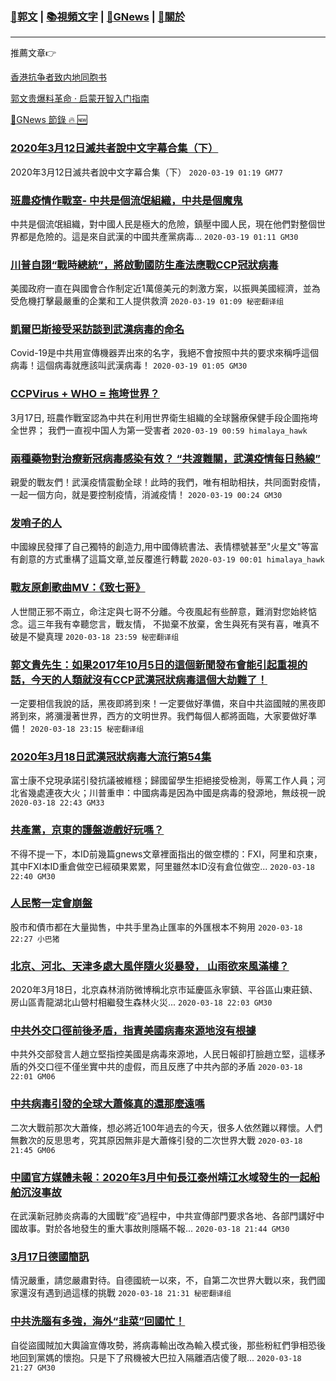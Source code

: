 ###  [:eagle:郭文](https://github.com/ourhimalayas/txt) | [:books:視頻文字](https://github.com/ourhimalayas/txt/blob/master/content/README.md) | [:newspaper:GNews](https://github.com/ourhimalayas/txt/blob/master/content/gnews/README.md) | [:pray:關於](https://github.com/ourhimalayas/home/tree/master/about)
---

推薦文章:point_right:

[香港抗争者致内地同胞书](https://github.com/ourhimalayas/news/blob/master/2019/08/a_letter_from_the_hong_kong_people.md)

[郭文贵爆料革命 · 启蒙开智入门指南](https://github.com/ourhimalayas/txt/issues/1)

[:newspaper:GNews 節錄 :fire: :new:](https://github.com/ourhimalayas/txt/blob/master/content/gnews/README.md) 



### [2020年3月12日滅共者說中文字幕合集（下）](/content/gnews/1/README.md)

2020年3月12日滅共者說中文字幕合集（下）  `2020-03-19 01:19 GM77`

### [班農疫情作戰室- 中共是個流氓組織，中共是個魔鬼](/content/gnews/2/README.md)

中共是個流氓組織，對中國人民是極大的危險，鎮壓中國人民，現在他們對整個世界都是危險的。這是來自武漢的中國共產黨病毒...  `2020-03-19 01:11 GM30`

### [川普自詡“戰時總統”，將啟動國防生產法應戰CCP冠狀病毒](/content/gnews/3/README.md)

美國政府一直在與國會合作制定近1萬億美元的刺激方案，以振興美國經濟，並為受危機打擊最嚴重的企業和工人提供救濟  `2020-03-19 01:09 秘密翻译组`

### [凱爾巴斯接受采訪談到武漢病毒的命名](/content/gnews/4/README.md)

Covid-19是中共用宣傳機器弄出來的名字，我絕不會按照中共的要求來稱呼這個病毒！這個病毒就應該叫武漢病毒！  `2020-03-19 01:05 GM30`

### [CCPVirus + WHO = 拖垮世界？](/content/gnews/5/README.md)

3月17日, 班農作戰室認為中共在利用世界衛生組織的全球醫療保健手段企圖拖垮全世界； 我們一直视中国人为第一受害者  `2020-03-19 00:59 himalaya_hawk`

### [兩種藥物對治療新冠病毒感染有效？ “共渡難關，武漢疫情每日熱線”](/content/gnews/6/README.md)

親愛的戰友們！武漢疫情震動全球！此時的我們，唯有相助相扶，共同面對疫情，一起一個方向，就是要控制疫情，消滅疫情！  `2020-03-19 00:24 GM30`

### [发哨子的人](/content/gnews/7/README.md)

中國線民發揮了自己獨特的創造力,用中國傳統書法、表情標號甚至"火星文"等富有創意的方式重構了這篇文章,並反覆進行轉載  `2020-03-19 00:01 himalaya_hawk`

### [戰友原創歌曲MV：《致七哥》](/content/gnews/8/README.md)

人世間正邪不兩立，命注定與七哥不分離。今夜風起有些醉意，難消對您始終惦念。這三年我有幸聽您言，戰友情， 不拋棄不放棄，舍生與死有哭有喜，唯真不破是不變真理  `2020-03-18 23:59 秘密翻译组`

### [郭文貴先生：如果2017年10月5日的這個新聞發布會能引起重視的話，今天的人類就沒有CCP武漢冠狀病毒這個大劫難了！](/content/gnews/9/README.md)

一定要相信我說的話，黑夜即將到來！一定要做好準備，來自中共盜國賊的黑夜即將到來，將瀰漫著世界，西方的文明世界。我們每個人都將面臨，大家要做好準備！  `2020-03-18 23:15 秘密翻译组`

### [2020年3月18日武漢冠狀病毒大流行第54集](/content/gnews/10/README.md)

富士康不兌現承諾引發抗議被維穩；歸國留學生拒絕接受檢測，辱罵工作人員；河北省幾處連夜大火；川普重申：中國病毒是因為中國是病毒的發源地，無歧視一說  `2020-03-18 22:43 GM33`

### [共產黨，京東的護盤遊戲好玩嗎？](/content/gnews/11/README.md)

不得不提一下，本ID前幾篇gnews文章裡面指出的做空標的：FXI，阿里和京東，其中FXI本ID重倉做空已經碩果累累，阿里雖然本ID沒有倉位做空...  `2020-03-18 22:40 GM30`

### [人民幣一定會崩盤](/content/gnews/12/README.md)

股市和債市都在大量拋售，中共手里為止匯率的外匯根本不夠用  `2020-03-18 22:27 小巴猪`

### [北京、河北、天津多處大風伴隨火災暴發， 山雨欲來風滿樓？](/content/gnews/13/README.md)

2020年3月18日，北京森林消防微博稱北京市延慶區永寧鎮、平谷區山東莊鎮、房山區青龍湖北山營村相繼發生森林火災...  `2020-03-18 22:03 GM30`

### [中共外交口徑前後矛盾，指責美國病毒來源地沒有根據](/content/gnews/14/README.md)

中共外交部發言人趙立堅指控美國是病毒來源地，人民日報卻打臉趙立堅，這樣矛盾的外交口徑不僅坐實中共的虛假，而且反應了中共內部的矛盾  `2020-03-18 22:01 GM06`

### [中共病毒引發的全球大蕭條真的還那麼遠嗎](/content/gnews/15/README.md)

二次大戰前那次大蕭條，想必將近100年過去的今天，很多人依然難以釋懷。人們無數次的反思思考，究其原因無非是大蕭條引發的二次世界大戰  `2020-03-18 21:45 GM06`

### [中國官方媒體未報：2020年3月中旬長江泰州靖江水域發生的一起船舶沉沒事故](/content/gnews/16/README.md)

在武漢新冠肺炎病毒的大國戰“疫”過程中，中共宣傳部門要求各地、各部門講好中國故事。對於各地發生的重大事故則隱瞞不報...  `2020-03-18 21:44 GM30`

### [3月17日德國簡訊](/content/gnews/17/README.md)

情況嚴重，請您嚴肅對待。自德國統一以來，不，自第二次世界大戰以來，我們國家還沒有遇到過這樣的挑戰  `2020-03-18 21:31 秘密翻译组`

### [中共洗腦有多強，海外“韭菜”回國忙！](/content/gnews/18/README.md)

自從盜國賊加大輿論宣傳攻勢，將病毒輸出改為輸入模式後，那些粉紅們爭相恐後地回到黨媽的懷抱。只是下了飛機被大巴拉入隔離酒店傻了眼...  `2020-03-18 21:27 GM30`

